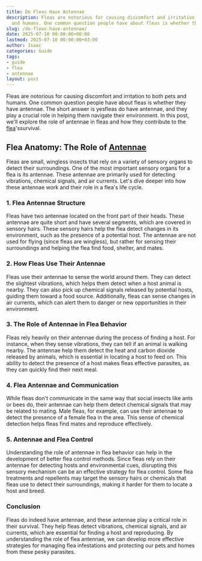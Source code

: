 ```yaml
---
title: Do Fleas Have Antennae
description: Fleas are notorious for causing discomfort and irritation to both pets
  and humans. One common question people have about fleas is whether they have antennae.
slug: /do-fleas-have-antennae/
date: 2025-07-10 00:00:00+00:00
lastmod: 2025-07-10 00:00:00+03:00
author: Isaac
categories: Guide
tags:
- guide
- flea
- antennae
layout: post
---
```

Fleas are notorious for causing discomfort and irritation to both pets and humans. One common question people have about fleas is whether they have antennae. The short answer is yesfleas do have antennae, and they play a crucial role in helping them navigate their environment. In this post, we'll explore the role of antennae in fleas and how they contribute to the [flea](https://pestpolicy.com/are-fleas-attracted-to-heat/)'ssurvival.

##  Flea Anatomy: The Role of [Antennae](https://pestpolicy.com/do-spiders-have-antennae/)

Fleas are small, wingless insects that rely on a variety of sensory organs to detect their surroundings. One of the most important sensory organs for a flea is its antennae. These antennae are primarily used for detecting vibrations, chemical signals, and air currents. Let's dive deeper into how these antennae work and their role in a flea's life cycle.

###  1. Flea Antennae Structure

Fleas have two antennae located on the front part of their heads. These antennae are quite short and have several segments, which are covered in sensory hairs. These sensory hairs help the flea detect changes in its environment, such as the presence of a potential host. The antennae are not used for flying (since fleas are wingless), but rather for sensing their surroundings and helping the flea find food, shelter, and mates.

###  2. How Fleas Use Their Antennae

Fleas use their antennae to sense the world around them. They can detect the slightest vibrations, which helps them detect when a host animal is nearby. They can also pick up chemical signals released by potential hosts, guiding them toward a food source. Additionally, fleas can sense changes in air currents, which can alert them to danger or new opportunities in their environment.

###  3. The Role of Antennae in Flea Behavior

Fleas rely heavily on their antennae during the process of finding a host. For instance, when they sense vibrations, they can tell if an animal is walking nearby. The antennae help them detect the heat and carbon dioxide released by animals, which is essential in locating a host to feed on. This ability to detect the presence of a host makes fleas effective parasites, as they can quickly find their next meal.

###  4. Flea Antennae and Communication

While fleas don't communicate in the same way that social insects like ants or bees do, their antennae can help them detect chemical signals that may be related to mating. Male fleas, for example, can use their antennae to detect the presence of a female flea in the area. This sense of chemical detection helps fleas find mates and reproduce effectively.

###  5. Antennae and Flea Control

Understanding the role of antennae in flea behavior can help in the development of better flea control methods. Since fleas rely on their antennae for detecting hosts and environmental cues, disrupting this sensory mechanism can be an effective strategy for flea control. Some flea treatments and repellents may target the sensory hairs or chemicals that fleas use to detect their surroundings, making it harder for them to locate a host and breed.

###  Conclusion

Fleas do indeed have antennae, and these antennae play a critical role in their survival. They help fleas detect vibrations, chemical signals, and air currents, which are essential for finding a host and reproducing. By understanding the role of flea antennae, we can develop more effective strategies for managing flea infestations and protecting our pets and homes from these pesky parasites.